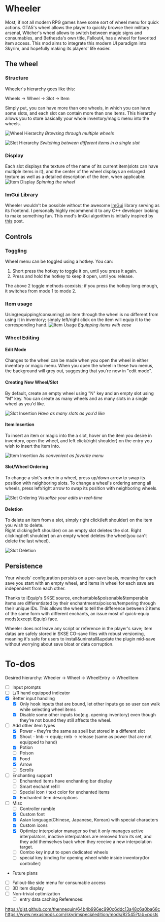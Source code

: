 # Wheeler

Most, if not all modern RPG games have some sort of wheel menu for quick actions. GTA5's wheel allows the player to quickly browse their military arsenal, Witcher's wheel allows to switch between magic signs and consumables, and Bethesda's own title, Fallout4, has a wheel for favorited item access. This mod aims to integrate this modern UI paradigm into Skyrim, and hopefully making its players' life easier.

## The wheel

### Structure
Wheeler's hierarchy goes like this:

Wheels -> Wheel -> Slot -> Item

Simply put, you can have more than one wheels, in which you can have some slots, and each slot can contain more than one items. This hierarchy allows you to store basically your whole inventory/magic menu into the wheels.

![Wheel Hierarchy](images/hierarchy_wheel.gif)
*Browsing through multiple wheels*

![Slot Hierarchy](images/hierarchy_slot.gif)
*Switching between different items in a single slot*

### Display
Each slot displays the texture of the name of its current item(slots can have multiple items in it), and the center of the wheel displays an enlarged texture as well as a detailed description of the item, when applicable.
![Item Display](images/item_display.gif)
*Spinning the wheel*

### ImGui Library
Wheeler wouldn't be possible without the awesome [ImGui](https://github.com/ocornut/imgui) library serving as its frontend. I personally highly recommend it to any C++ developer looking to make something fun. This mod's ImGui algorithm is initially inspired by [this](https://github.com/ocornut/imgui/issues/434) post.

## Controls
### Toggling

Wheel menu can be toggled using a hotkey. You can:
  1. Short press the hotkey to toggle it on, until you press it again. 
  2. Press and hold the hotkey to keep it open, until you release.
  
The above 2 toggle methods coexists; if you press the hotkey long enough, it switches from mode 1 to mode 2. 

### Item usage

Using(equipping/consuming) an item through the wheel is no different from using it in inventory; simply left/right click on the item will equip it to the corresponding hand.
![Item Usage](images/item_usage.gif)
*Equipping items with ease*
### Wheel Editing

#### Edit Mode

Changes to the wheel can be made when you open the wheel in either inventory or magic menu. When you open the wheel in these two menus, the background will grey out, suggesting that you're now in "edit mode".

#### Creating New Wheel/Slot

By default, create an empty wheel using "N" key and an empty slot using "M" key. You can create as many wheels and as many slots in a single wheel as you'd like.

![Slot Insertion](images/slot_insertion.gif)
*Have as many slots as you'd like*

#### Item Insertion

To insert an item or magic into the a slot, hover on the item you desire in inventory, open the wheel, and left click(right shoulder) on the entry you wish to insert the item into.

![Item Insertion](images/item_insertion.gif)
*As convenient as favorite menu*

#### Slot/Wheel Ordering
To change a slot's order in a wheel, press up/down arrow to swap its position with neighboring slots.
To change a wheel's ordering among all wheels, press left/right arrow to swap its position with neighboring wheels.

![Slot Ordering](images/slot_ordering.gif)
*Visualize your edits in real-time*

#### Deletion

To delete an item from a slot, simply right click(left shoulder) on the item you wish to delete.  
Right clicking(left shoulder) on an empty slot deletes the slot.
Right clicking(left shoulder) on an empty wheel deletes the wheel(you can't delete the last wheel).

![Slot Deletion](images/slot_deletion.gif)
## Persistence

Your wheels' configuration persists on a per-save basis, meaning for each save you start with an empty wheel, and items in wheel for each save are independent from each other.

Thanks to iEquip's SKSE source, enchantable&poisonable&temperable items are differentiated by their enchantments/poisons/tempering through their unique IDs. This allows the wheel to tell the difference between 2 items of the same form with different enchants, an issue most of quick-equip mods(except iEquip) face.

Wheeler does not leave any script or reference in the player's save; item datas are safely stored in SKSE CO-save files with robust versioning, meaning it's safe for users to install&uninstall&update the plugin mid-save without worrying about save bloat or data corruption.

# To-dos  
Desired hierarchy: Wheeler -> Wheel -> WheelEntry -> WheelItem
- [ ] Input prompts
- [ ] L/R hand equipped indicator
- [x] Better input handling
  - [x] Only hook inputs that are bound, let other inputs go so user can walk while selecting wheel items
  - [x] Disable some other inputs too(e.g. opening inventory) even though they're not bound they still affects the wheel.
- [ ] Add other item types
  - [x] Power - they're the same as spell but stored in a different slot
  - [x] Shout - lmb -> equip; rmb -> release (same as power that are not equipped to hand)
  - [x] Potion 
  - [ ] Poison
  - [x] Food
  - [x] Arrow
  - [ ] Scrolls
- [ ] Enchanting support
  - [ ] Enchanted items have enchanting bar display
  - [ ] Smart enchant refill
  - [ ] Special icon / text color for enchanted items
  - [x] Enchanted item descriptions
- [ ] Misc
  - [ ] Controller rumble
  - [x] Custom font
  - [x] Asian language(Chinese, Japanese, Korean) with special characters
  - [x] Custom icons
  - [x] Optimize interpolator manager so that it only manages active interpolators, inactive interpolators are removed from its set, and they add themselves back when they receive a new interpolation target.
  - [ ] Combo key input to open dedicated wheels
  - [ ] special key binding for opening wheel while inside inventory(for controller)

- Future plans
- [ ] Fallout-like side menu for consumable access
- [ ] 3D item display
- [ ] Non-trivial optimization
  - [ ] entry data caching
References:

https://gist.github.com/thennequin/64b4b996ec990c6ddc13a48c6a0ba68c
https://www.nexusmods.com/skyrimspecialedition/mods/82545?tab=posts
